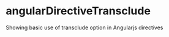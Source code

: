 angularDirectiveTransclude
==========================

Showing basic use of transclude option in Angularjs directives
